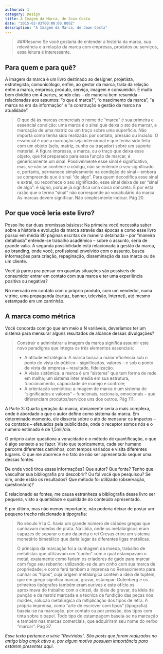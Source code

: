 ```yaml
---
authorid: 1
category: Design
title: A Imagem da Marca, de Joan Costa
date: "2015-02-03T00:00:00.000Z"
description: "A Imagem da Marca, de Joan Costa"
---
```


> ###Resumo
> Se você gostaria de entender a história da marca, sua relevância e a relação da marca com empresas, produtos ou serviços, essa leitura é interessante.

## Para quem e para quê?

A imagem da marca é um livro destinado ao designer, projetista, estrategista, comunicólogo, enfim, ao gestor da marca, trata da relação entre a marca, empresa, produto, serviço, imagem e consumidor. É muito bem dividido em 4 partes, sendo elas – de maneira bem resumida – relacionadas aos assuntos: “o que é marca?”, “o nascimento da marca”, “a marca na era da informação” e “a construção e gestão da marca na atualidade”.

> O que dá às marcas comerciais o nome de “marca” é sua primeira e essencial condição: uma marca é o sinal que deixa o ato de marcar, a marcação de uma matriz ou um traço sobre uma superfície. Não importa como tenha sido realizada: por contato, pressão ou incisão. O essencial é que a marcação seja intencional e que tenha sido feita com um objeto (selo, matriz, cunho ou traçador) sobre um suporte material. A figura impressa, a marca, ou o traço que deixa esse objeto, que foi preparado para essa função de marcar, é genericamente um sinal. Possivelmente esse sinal é significativo, mas, se não se conhece o código, não se entende o seu significado e, portanto, permanece simplesmente na condição de sinal – embora se compreenda que é sinal “de algo”. Para quem decodifica esse sinal e extrai, ou reconhece o seu significado, esse sinal deixa de ser “sinal de algo”: é signo, porque já significa uma coisa concreta. É por esta razão que o termo “sinal” não corresponde ao vocabulário da marca. As marcas devem significar. Não simplesmente indicar. Pág 20. 

## Por que você leria este livro? 

Posso lhe dar duas premissas básicas: Na primeira você necessita saber sobre a história e evolução da marca através das épocas e como esse livro possui em média 80 páginas escritas de maneira detalhada – por “maneira detalhada” entende-se trabalho acadêmico – sobre o assunto, seria de grande valia.
A segunda possibilidade está relacionada à gestão da marca, ao branding, onde você, profissional envolvido com o assunto, busca informações para criação, repaginação, disseminação da sua marca ou de um cliente.

Você já parou pra pensar em quantas situações são possíveis do consumidor entrar em contato com sua marca e ter uma experiência positiva ou negativa?

No mercado em contato com o próprio produto, com um vendedor, numa vitrine, uma propaganda (cartaz, banner, televisão, Internet), até mesmo estampado em um caminhão.

## A marca como métrica

Você concorda comigo que em meio a N variáveis, deveríamos ter um sistema para mensurar alguns resultados de alcance dessas divulgações?

> Construir e administrar a imagem da marca significa assumir este novo paradigma que integra os três elementos essenciais:
> 
> - A atitude estratégica: A marca busca a maior eficiência sob o ponto de vista do público – significados, valores – e sob o ponto de vista da empresa – resultado, fidelização.
> - A visão sistêmica: a marca é um “sistema” que tem forma de rede em malha; um sistema inter media em sua estrutura, funcionamento, capacidade de manejo e controle;
> - A orientação semiótica: a imagem de marca é um sistema de “significados e valores” – funcionais, racionais, emocionais – que diferenciam produtos/serviços uns dos outros. Pág 111.

A Parte 3: Quarta geração da marca, obviamente seria a mais complexa, onde é abordado o que o autor define como sistema da marca. Em determinado momento, ele disserta sobre o ato de mensurar os impactos – ou contatos – efetuados pela publicidade, onde o receptor somos nós e o número estimado é de 1,5mil/dia.

O próprio autor questiona a veracidade e o método de quantificação, o que é algo sensato a se fazer. Visto que teoricamente, cada ser humano percorre diferentes caminhos, com tempos variados e visita diferentes lugares. O que me aborrece é o fato de não ser apresentado sequer uma dessas fontes.

De onde você tirou essas informações? Que autor? Que fonte? Tenho que vasculhar sua bibliografia pra descobrir? Ou foi você que pesquisou? Se sim, onde estão os resultados? Que método foi utilizado (observação, questionário)?

E relacionado as fontes, me causa estranheza a bibliografia desse livro ser pequena, visto a quantidade e qualidade do conteúdo apresentado.

E por último, mas não menos importante, não poderia deixar de postar um pequeno trecho relacionado à tipografia:

> No século VI a.C. havia um grande número de cidades gregas que cunhavam moedas de prata. Na Lídia, onde os metalúrgicos eram capazes de separar o ouro da preta o rei Cresus criou um sistema monetário bimetálico que daria lugar às diferentes ligas metálicas. 
>  
> O princípio da marcação foi a cunhagem da moeda, trabalho de metalistas que utilizavam um “cunho” com o qual estampavam o metal, exatamente como fariam os criadores de gado para marcar com fogo seu rebanho: utilizando-se de um cinho com sua marca de propriedade; e como fará também a imprensa no Renascimento para cunhar os “tipos”, cuja origem metalúrgica contém a ideia de tuptein, que em grego significa marcar, gravar, estampar. Gutenberg e os primeiros tipógrafos também eram ourives e este ofício os aproximava do trabalho com o cinzel, da ideia de gravar, da ideia de punção e da matriz marcada e a técnica da fundição das peças nos moldes, solução metalúrgica da mltiplicação dos tipos de letra. A própria imprensa, como “arte de escrever com tipos” (tipografia) baseia-se na marcação, por contato ou por pressão, dos tipos com tinta sobre o papel. Todo tipo de estampagem baseia-se na marcação e também nas marcas comerciais, que adquiriram seu nome do verbo “marcar”. Pág 37 

*Esse texto pertence a série "Revividos". São posts que foram realizados no antigo blog cmyk ativo e, por algum motivo possuem importância para estarem presentes aqui.*